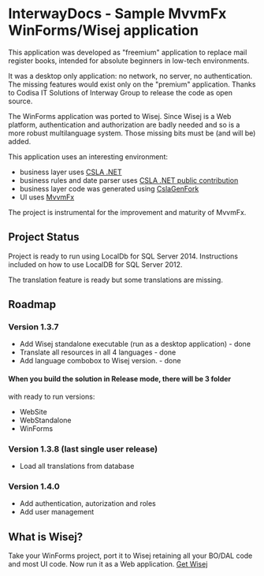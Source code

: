 # InterwayDocs - Sample MvvmFx WinForms/Wisej application

This application was developed as "freemium" application to replace mail register books, intended for absolute beginners in low-tech environments.

It was a desktop only application: no network, no server, no authentication. The missing features would exist only on the "premium" application.
Thanks to Codisa IT Solutions of Interway Group to release the code as open source.

The WinForms application was ported to Wisej. Since Wisej is a Web platform, authentication and authorization are badly needed and so is a more robust multilanguage system. Those missing bits must be (and will be) added.

This application uses an interesting environment:
- business layer uses [CSLA .NET](http://github.com/MarimerLLC/csla)
- business rules and date parser uses [CSLA .NET public contribution](http://github.com/MarimerLLC/cslacontrib)
- business layer code was generated using [CslaGenFork](http://github.com/CslaGenFork/CslaGenFork)
- UI uses [MvvmFx](http://github.com/MvvmFx/MvvmFx)

The project is instrumental for the improvement and maturity of MvvmFx.

## Project Status

Project is ready to run using LocalDb for SQL Server 2014. Instructions included on how to use LocalDB for SQL Server 2012.

The translation feature is ready but some translations are missing.

## Roadmap

### Version 1.3.7
- Add Wisej standalone executable (run as a desktop application) - done
- Translate all resources in all 4 languages - done
- Add language combobox to Wisej version. - done

#### When you build the solution in Release mode, there will be 3 folder
with ready to run versions:
- WebSite
- WebStandalone
- WinForms

### Version 1.3.8 (last single user release)
- Load all translations from database

### Version 1.4.0
- Add authentication, autorization and roles
- Add user management

## What is Wisej?

Take your WinForms project, port it to Wisej retaining all your BO/DAL code and most UI code.
Now run it as a Web application.
[Get Wisej](http://wisej.com)